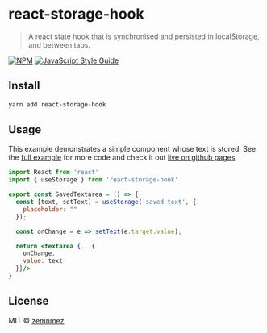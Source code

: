 # react-storage-hook

> A react state hook that is synchronised and persisted in localStorage, and between tabs.

[![NPM](https://img.shields.io/npm/v/react-storage-hook.svg)](https://www.npmjs.com/package/react-storage-hook) [![JavaScript Style Guide](https://img.shields.io/badge/code_style-standard-brightgreen.svg)](https://standardjs.com)

## Install

```bash
yarn add react-storage-hook
```

## Usage
This example demonstrates a simple component whose text is stored. See the [full example](example/src/App.js) for more code
and check it out [live on github pages](https://zemnmez.github.io/react-storage-hook).

```jsx
import React from 'react'
import { useStorage } from 'react-storage-hook'

export const SavedTextarea = () => {
  const [text, setText] = useStorage('saved-text', {
    placeholder: ""
  });

  const onChange = e => setText(e.target.value);

  return <textarea {...{
    onChange,
    value: text
  }}/>
}

```

## License

MIT © [zemnmez](https://github.com/zemnmez)
